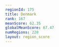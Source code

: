```yaml
---
regionId: 175
title: Denmark
rank: 167
meanScore: 62.35
globalMeanScore: 67.47
numRegions: 220
layout: region_score
---
```

